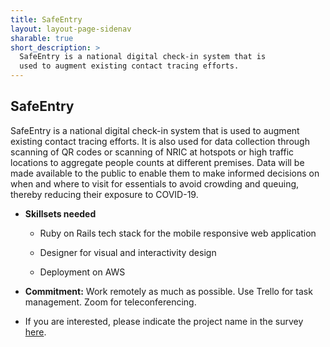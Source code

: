 ```yaml
---
title: SafeEntry
layout: layout-page-sidenav
sharable: true
short_description: >
  SafeEntry is a national digital check-in system that is 
  used to augment existing contact tracing efforts.
---
```


## SafeEntry

SafeEntry is a national digital check-in system that is used to augment existing contact tracing efforts. It is also used for data collection through scanning of QR codes or scanning of NRIC at hotspots or high traffic locations to aggregate people counts at different premises. Data will be made available to the public to enable them to make informed decisions on when and where to visit for essentials to avoid crowding and queuing, thereby reducing their exposure to COVID-19.

- **Skillsets needed**

  - Ruby on Rails tech stack for the mobile responsive web application

  - Designer for visual and interactivity design

  - Deployment on AWS

- **Commitment:** Work remotely as much as possible. Use Trello for task management. Zoom for teleconferencing.

- If you are interested, please indicate the project name in the survey [here](https://go.gov.sg/govtech-volunteers).
